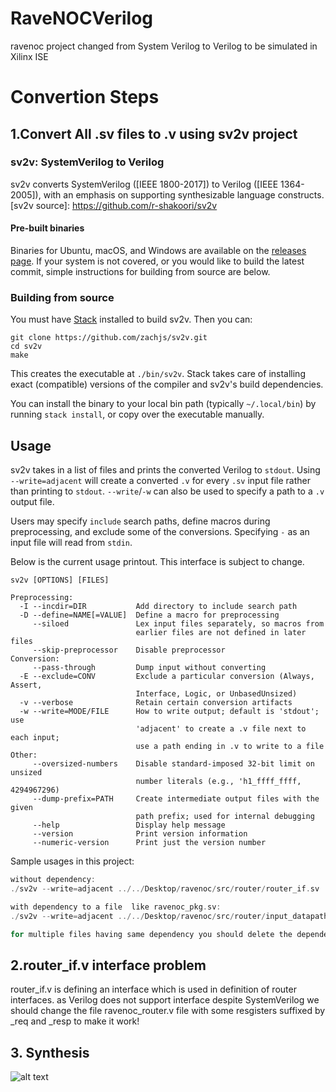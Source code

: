 # RaveNOCVerilog
ravenoc project changed from System Verilog to Verilog to  be  simulated in Xilinx ISE

# Convertion Steps
## 1.Convert All .sv files to .v using sv2v project
### sv2v: SystemVerilog to Verilog

sv2v converts SystemVerilog ([IEEE 1800-2017]) to Verilog ([IEEE 1364-2005]),
with an emphasis on supporting synthesizable language constructs.
[sv2v source]: https://github.com/r-shakoori/sv2v

#### Pre-built binaries

Binaries for Ubuntu, macOS, and Windows are available on the [releases page]. If
your system is not covered, or you would like to build the latest commit, simple
instructions for building from source are below.

[releases page]: https://github.com/r-shakoori/sv2v/releases

### Building from source

You must have [Stack] installed to build sv2v. Then you can:

[Stack]: https://www.haskellstack.org/

```
git clone https://github.com/zachjs/sv2v.git
cd sv2v
make
```

This creates the executable at `./bin/sv2v`. Stack takes care of installing
exact (compatible) versions of the compiler and sv2v's build dependencies.

You can install the binary to your local bin path (typically `~/.local/bin`) by
running `stack install`, or copy over the executable manually.


## Usage

sv2v takes in a list of files and prints the converted Verilog to `stdout`.
Using `--write=adjacent` will create a converted `.v` for every `.sv` input file
rather than printing to `stdout`. `--write`/`-w` can also be used to specify a
path to a `.v` output file.

Users may specify `include` search paths, define macros during preprocessing,
and exclude some of the conversions. Specifying `-` as an input file will read
from `stdin`.

Below is the current usage printout. This interface is subject to change.

```
sv2v [OPTIONS] [FILES]

Preprocessing:
  -I --incdir=DIR           Add directory to include search path
  -D --define=NAME[=VALUE]  Define a macro for preprocessing
     --siloed               Lex input files separately, so macros from
                            earlier files are not defined in later files
     --skip-preprocessor    Disable preprocessor
Conversion:
     --pass-through         Dump input without converting
  -E --exclude=CONV         Exclude a particular conversion (Always, Assert,
                            Interface, Logic, or UnbasedUnsized)
  -v --verbose              Retain certain conversion artifacts
  -w --write=MODE/FILE      How to write output; default is 'stdout'; use
                            'adjacent' to create a .v file next to each input;
                            use a path ending in .v to write to a file
Other:
     --oversized-numbers    Disable standard-imposed 32-bit limit on unsized
                            number literals (e.g., 'h1_ffff_ffff, 4294967296)
     --dump-prefix=PATH     Create intermediate output files with the given
                            path prefix; used for internal debugging
     --help                 Display help message
     --version              Print version information
     --numeric-version      Print just the version number
```

Sample usages in this project:

```c
without dependency:
./sv2v --write=adjacent ../../Desktop/ravenoc/src/router/router_if.sv

with dependency to a file  like ravenoc_pkg.sv:
./sv2v --write=adjacent ../../Desktop/ravenoc/src/router/input_datapath.sv ../../Desktop/ravenoc/src/router/ravenoc_pkg.sv

for multiple files having same dependency you should delete the dependency .v file and let  it be  recreated!
```

## 2.router_if.v interface problem

router_if.v is defining an interface which is used in definition of router interfaces. as Verilog does not support interface despite SystemVerilog we should change the file ravenoc_router.v file with some resgisters suffixed by _req and _resp to make it work!

## 3. Synthesis
![alt text](https://github.com/r-shakoori/RaveNOCVerilog/top-level.png)
